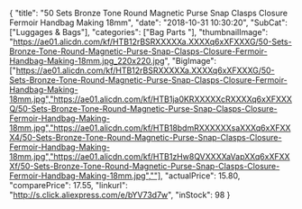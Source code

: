 {
	"title": "50 Sets Bronze Tone Round Magnetic Purse Snap Clasps Closure Fermoir Handbag Making 18mm",
	"date": "2018-10-31 10:30:20",
	"SubCat": ["Luggages & Bags"],
	"categories": ["Bag Parts "],
	"thumbnailImage": "https://ae01.alicdn.com/kf/HTB12rBSRXXXXXa.XXXXq6xXFXXXG/50-Sets-Bronze-Tone-Round-Magnetic-Purse-Snap-Clasps-Closure-Fermoir-Handbag-Making-18mm.jpg_220x220.jpg",
	"BigImage": ["https://ae01.alicdn.com/kf/HTB12rBSRXXXXXa.XXXXq6xXFXXXG/50-Sets-Bronze-Tone-Round-Magnetic-Purse-Snap-Clasps-Closure-Fermoir-Handbag-Making-18mm.jpg","https://ae01.alicdn.com/kf/HTB1ja0KRXXXXXcRXXXXq6xXFXXXQ/50-Sets-Bronze-Tone-Round-Magnetic-Purse-Snap-Clasps-Closure-Fermoir-Handbag-Making-18mm.jpg","https://ae01.alicdn.com/kf/HTB18bdmRXXXXXXsaXXXq6xXFXXX4/50-Sets-Bronze-Tone-Round-Magnetic-Purse-Snap-Clasps-Closure-Fermoir-Handbag-Making-18mm.jpg","https://ae01.alicdn.com/kf/HTB1zHw8QVXXXXaVapXXq6xXFXXXf/50-Sets-Bronze-Tone-Round-Magnetic-Purse-Snap-Clasps-Closure-Fermoir-Handbag-Making-18mm.jpg",""],
	"actualPrice": 15.80,
	"comparePrice": 17.55,
	"linkurl": "http://s.click.aliexpress.com/e/bYV73d7w",
	"inStock": 98
}
